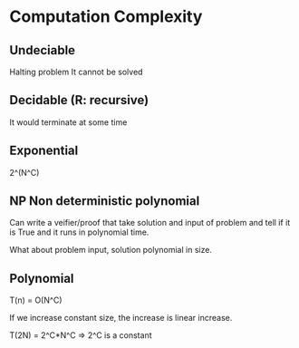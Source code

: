 # Computation Complexity

## Undeciable
Halting problem
It cannot be solved

## Decidable (R: recursive)

It would terminate at some time

## Exponential

2^(N^C)


## NP Non deterministic polynomial

Can write a veifier/proof that take solution and input of problem and tell
if it is True and it runs in polynomial time.

What about problem input, solution polynomial in size.


## Polynomial

T(n) = O(N^C)

If we increase constant size, the increase is linear increase.

T(2N) = 2^C*N^C  => 2^C is a constant
